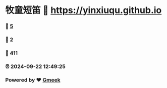 # 牧童短笛 :link: https://yinxiuqu.github.io 
### :page_facing_up: [5](https://yinxiuqu.github.io/tag.html) 
### :speech_balloon: 2 
### :hibiscus: 411 
### :alarm_clock: 2024-09-22 12:49:25 
### Powered by :heart: [Gmeek](https://github.com/Meekdai/Gmeek)
